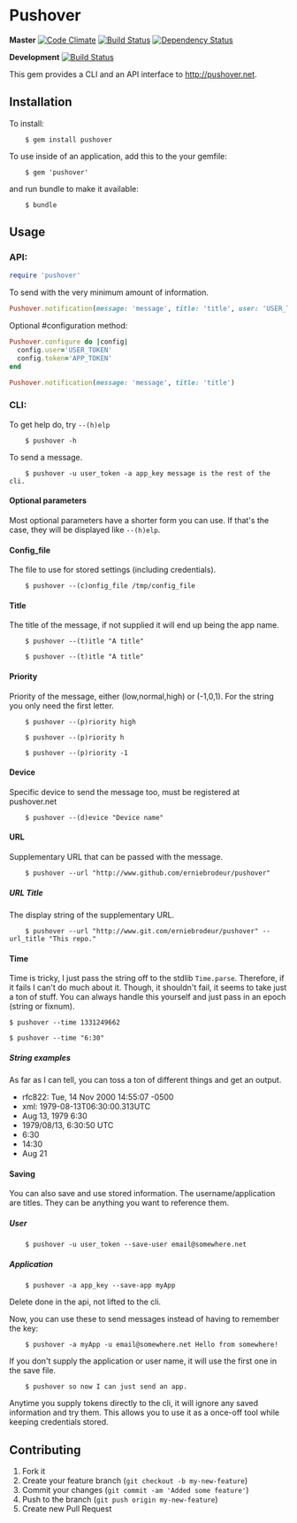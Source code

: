 # Pushover
**Master** [![Code Climate](https://codeclimate.com/badge.png)](https://codeclimate.com/github/erniebrodeur/pushover) [![Build Status](https://travis-ci.org/erniebrodeur/pushover.png?branch=master)](https://travis-ci.org/erniebrodeur/pushover) [![Dependency Status](https://gemnasium.com/erniebrodeur/pushover.png)](https://gemnasium.com/erniebrodeur/pushover)

**Development** [![Build Status](https://travis-ci.org/erniebrodeur/pushover.png?branch=development)](https://travis-ci.org/erniebrodeur/pushover)

This gem provides a CLI and an API interface to http://pushover.net.

## Installation

To install:

		$ gem install pushover

To use inside of an application, add this to the your gemfile:

		$ gem 'pushover'

and run bundle to make it available:

		$ bundle

## Usage

### API:
```ruby
require 'pushover'
```

To send with the very minimum amount of information.

```ruby
Pushover.notification(message: 'message', title: 'title', user: 'USER_TOKEN', token: 'APP_TOKEN')
```

Optional #configuration method:
```ruby
Pushover.configure do |config|
  config.user='USER_TOKEN'
  config.token='APP_TOKEN'
end

Pushover.notification(message: 'message', title: 'title')
```

### CLI:

To get help do, try ```--(h)elp```

		$ pushover -h

To send a message.

		$ pushover -u user_token -a app_key message is the rest of the cli.

#### Optional parameters

Most optional parameters have a shorter form you can use.  If that's the case, they will be displayed like ```--(h)elp```.

#### Config_file

The file to use for stored settings (including credentials).

		$ pushover --(c)onfig_file /tmp/config_file


#### Title

The title of the message, if not supplied it will end up being the app name.

		$ pushover --(t)itle "A title"

		$ pushover --(t)itle "A title"

#### Priority

Priority of the message, either (low,normal,high) or (-1,0,1).  For the string you only need the first letter.

		$ pushover --(p)riority high

		$ pushover --(p)riority h

		$ pushover --(p)riority -1

#### Device

Specific device to send the message too, must be registered at pushover.net

		$ pushover --(d)evice "Device name"

#### URL

Supplementary URL that can be passed with the message.

		$ pushover --url "http://www.github.com/erniebrodeur/pushover"

##### URL Title

The display string of the supplementary URL.

		$ pushover --url "http://www.git.com/erniebrodeur/pushover" --url_title "This repo."

#### Time

Time is tricky, I just pass the string off to the stdlib ```Time.parse```.  Therefore, if it fails I can't do much about it.  Though, it shouldn't fail, it seems to take just a ton of stuff.  You can always handle this yourself and just pass in an epoch (string or fixnum).

    $ pushover --time 1331249662

    $ pushover --time "6:30"

##### String examples

As far as I can tell, you can toss a ton of different things and get an output.

* rfc822: Tue, 14 Nov 2000 14:55:07 -0500
* xml: 1979-08-13T06:30:00.313UTC
* Aug 13, 1979 6:30
* 1979/08/13, 6:30:50 UTC
* 6:30
* 14:30
* Aug 21

#### Saving

You can also save and use stored information.  The username/application are titles.  They can be anything you want to reference them.

##### User

		$ pushover -u user_token --save-user email@somewhere.net

##### Application

		$ pushover -a app_key --save-app myApp

Delete done in the api, not lifted to the cli.

Now, you can use these to send messages instead of having to remember the key:

		$ pushover -a myApp -u email@somewhere.net Hello from somewhere!

If you don't supply the application or user name, it will use the first one in the save file.

		$ pushover so now I can just send an app.

Anytime you supply tokens directly to the cli, it will ignore any saved information and try them.  This allows you to use it as a once-off tool while keeping credentials stored.

## Contributing

1. Fork it
2. Create your feature branch (`git checkout -b my-new-feature`)
3. Commit your changes (`git commit -am 'Added some feature'`)
4. Push to the branch (`git push origin my-new-feature`)
5. Create new Pull Request
